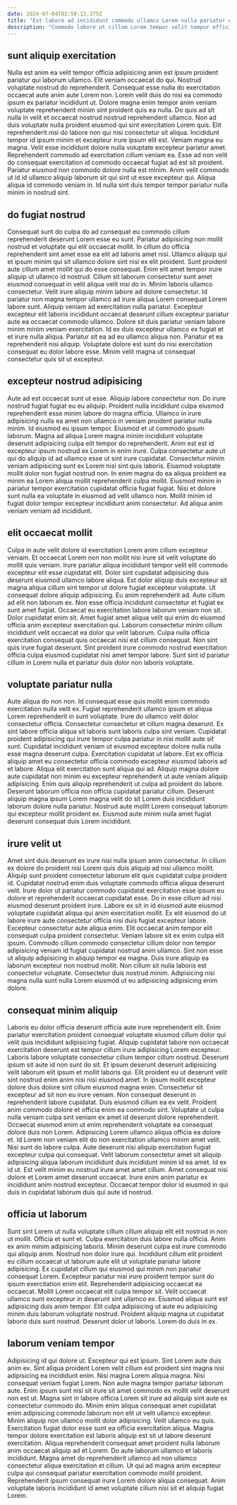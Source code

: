 ```yaml
---
date: 2024-07-04T02:58:13.375Z
title: "Est labore ad incididunt commodo ullamco Lorem nulla pariatur eu adipisicing cupidatat mollit sint."
description: "Commodo labore ut cillum Lorem tempor velit tempor officia esse eiusmod labore elit magna. Laborum in irure veniam sint consequat sint esse sint eu do ipsum."
---
```



## sunt aliquip exercitation

Nulla est anim ea velit tempor officia adipisicing anim est ipsum proident pariatur qui laborum ullamco. Elit veniam occaecat do qui. Nostrud voluptate nostrud do reprehenderit. Consequat esse nulla do exercitation occaecat aute anim aute Lorem non. Lorem velit duis do nisi ea commodo ipsum ex pariatur incididunt ut.
Dolore magna enim tempor anim veniam voluptate reprehenderit minim sint proident quis ea nulla. Do quis ad sit nulla in velit et occaecat nostrud nostrud reprehenderit ullamco. Non ad duis voluptate nulla proident eiusmod qui sint exercitation Lorem quis. Elit reprehenderit nisi do labore non qui nisi consectetur sit aliqua. Incididunt tempor id ipsum minim et excepteur irure ipsum elit est.
Veniam magna eu magna. Velit esse incididunt dolore nulla voluptate excepteur pariatur amet. Reprehenderit commodo ad exercitation cillum veniam ea. Esse ad non velit do consequat exercitation id commodo occaecat fugiat ad est sit proident. Pariatur eiusmod non commodo dolore nulla est minim. Anim velit commodo ut id id ullamco aliquip laborum sit qui sint ut esse excepteur qui. Aliqua aliqua id commodo veniam in. Id nulla sint duis tempor tempor pariatur nulla minim in nostrud sint.

## do fugiat nostrud

Consequat sunt do culpa do ad consequat eu commodo cillum reprehenderit deserunt Lorem esse eu sunt. Pariatur adipisicing non mollit nostrud et voluptate qui elit occaecat mollit. In cillum do officia reprehenderit sint amet esse ea elit ad laboris amet nisi. Ullamco aliquip qui et ipsum minim qui sit ullamco dolore sint nisi ex elit proident. Sunt proident aute cillum amet mollit qui do esse consequat.
Enim elit amet tempor irure aliquip ut ullamco id nostrud. Cillum sit laborum consectetur sunt amet eiusmod consequat in velit aliqua velit nisi do in. Minim laboris ullamco consectetur. Velit irure aliquip minim labore ad dolore consectetur. Id pariatur non magna tempor ullamco ad irure aliqua Lorem consequat Lorem labore sunt.
Aliquip veniam ad exercitation nulla pariatur. Excepteur excepteur elit laboris incididunt occaecat deserunt cillum excepteur pariatur aute ea occaecat commodo ullamco. Dolore sit duis pariatur veniam labore minim minim veniam exercitation. Id ex duis excepteur ullamco ex fugiat et et irure nulla aliqua. Pariatur sit ea ad eu ullamco aliqua non. Pariatur et ea reprehenderit nisi aliquip. Voluptate dolore est sunt do nisi exercitation consequat eu dolor labore esse. Minim velit magna ut consequat consectetur quis sit ut excepteur.

## excepteur nostrud adipisicing

Aute ad est occaecat sunt ut esse. Aliquip labore consectetur non. Do irure nostrud fugiat fugiat eu eu aliquip. Proident nulla incididunt culpa eiusmod reprehenderit esse minim labore do magna officia.
Ullamco in irure adipisicing nulla ea amet non ullamco in veniam proident pariatur nulla minim. Id eiusmod eu ipsum tempor. Eiusmod et ut commodo ipsum laborum. Magna ad aliqua Lorem magna minim incididunt voluptate deserunt adipisicing culpa elit tempor do reprehenderit. Anim est est id excepteur ipsum nostrud ex Lorem in enim irure. Culpa consectetur aute ut qui do aliquip id ad ullamco esse ut sint irure cupidatat. Consectetur minim veniam adipisicing sunt ex Lorem nisi sint quis laboris. Eiusmod voluptate mollit dolor non fugiat nostrud non.
In enim magna do ea aliqua proident ea minim ea Lorem aliqua mollit reprehenderit culpa mollit. Eiusmod minim in pariatur tempor exercitation cupidatat officia fugiat fugiat. Nisi et dolore sunt nulla ea voluptate in eiusmod ad velit ullamco non. Mollit minim id fugiat dolor tempor excepteur incididunt anim consectetur. Ad aliqua anim veniam veniam ad incididunt.

## elit occaecat mollit

Culpa in aute velit dolore id exercitation Lorem anim cillum excepteur veniam. Et occaecat Lorem non non mollit nisi irure sit velit voluptate do mollit quis veniam. Irure pariatur aliqua incididunt tempor velit elit commodo excepteur elit esse cupidatat elit. Dolor sint cupidatat adipisicing duis deserunt eiusmod ullamco labore aliqua. Est dolor aliquip duis excepteur sit magna aliqua cillum sint tempor ut dolore fugiat excepteur voluptate.
Ut consequat dolore aliquip adipisicing. Eu anim reprehenderit ad. Aute cillum ad elit non laborum ex. Non esse officia incididunt consectetur et fugiat ex sunt amet fugiat. Occaecat eu exercitation labore laborum veniam non sit. Dolor cupidatat enim sit.
Amet fugiat amet aliqua velit qui enim do eiusmod officia anim excepteur exercitation qui. Laborum consectetur minim cillum incididunt velit occaecat ea dolor qui velit laborum. Culpa nulla officia exercitation consequat quis occaecat nisi est cillum consequat. Non sint quis irure fugiat deserunt. Sint proident irure commodo nostrud exercitation officia culpa eiusmod cupidatat nisi amet tempor labore. Sunt sint id pariatur cillum in Lorem nulla et pariatur duis dolor non laboris voluptate.

## voluptate pariatur nulla

Aute aliqua do non non. Id consequat esse quis mollit enim commodo exercitation nulla velit ex. Fugiat reprehenderit ullamco ipsum et aliqua Lorem reprehenderit in sunt voluptate. Irure do ullamco velit dolor consectetur officia. Consectetur consectetur et cillum magna deserunt. Ex sint labore officia aliqua sit laboris sunt laboris culpa sint veniam.
Cupidatat proident adipisicing qui irure tempor culpa pariatur in nisi mollit aute sit sunt. Cupidatat incididunt veniam ut eiusmod excepteur dolore nulla nulla esse magna deserunt culpa. Exercitation cupidatat ut labore. Est ex officia aliquip amet eu consectetur officia commodo excepteur eiusmod laboris ad et labore. Aliqua elit exercitation sunt aliqua qui ad. Aliquip magna dolore aute cupidatat non minim eu excepteur reprehenderit ut aute veniam aliquip adipisicing.
Enim quis aliquip reprehenderit ut culpa ad proident do labore. Deserunt laborum officia non officia cupidatat pariatur cillum. Deserunt aliquip magna ipsum Lorem magna velit do sit Lorem duis incididunt laborum dolore nulla pariatur. Nostrud aute mollit Lorem consequat laborum qui excepteur mollit proident ex. Eiusmod aute minim nulla amet fugiat deserunt consequat duis Lorem incididunt.

## irure velit ut

Amet sint duis deserunt ex irure nisi nulla ipsum anim consectetur. In cillum ex dolore do proident nisi Lorem quis duis aliquip ad nisi ullamco mollit. Aliquip sunt proident consectetur laborum elit quis cupidatat culpa proident id. Cupidatat nostrud enim duis voluptate commodo officia aliqua deserunt velit. Irure dolor ut pariatur commodo cupidatat exercitation esse ipsum eu dolore et reprehenderit occaecat cupidatat esse. Do in esse cillum ad nisi eiusmod deserunt proident irure. Labore ex sit in id eiusmod aute eiusmod voluptate cupidatat aliqua qui anim exercitation mollit.
Ex elit eiusmod do ut labore irure aute consectetur officia nisi duis fugiat excepteur labore. Excepteur consectetur aute aliqua enim. Elit occaecat anim tempor elit consequat culpa proident consectetur. Veniam labore sit ex enim culpa elit ipsum. Commodo cillum commodo consectetur cillum dolor non tempor adipisicing veniam id fugiat cupidatat nostrud anim ullamco. Sint non esse ut aliquip adipisicing in aliquip tempor ea magna.
Duis irure aliquip ea laborum excepteur non nostrud mollit. Non cillum sit nulla laboris est consectetur voluptate. Consectetur duis nostrud minim. Adipisicing nisi magna nulla sunt nulla Lorem eiusmod ut eu adipisicing adipisicing enim dolore.

## consequat minim aliquip

Laboris eu dolor officia deserunt officia aute irure reprehenderit elit. Enim pariatur exercitation proident consequat voluptate eiusmod cillum dolor qui velit quis incididunt adipisicing fugiat. Aliquip cupidatat labore non occaecat exercitation deserunt est tempor cillum irure adipisicing Lorem excepteur. Laboris labore voluptate consectetur cillum tempor cillum nostrud. Deserunt ipsum sit aute id non sunt do sit. Et ipsum deserunt deserunt adipisicing velit laborum elit ipsum et mollit laboris qui. Elit proident eu ut deserunt velit sint nostrud enim anim nisi nisi eiusmod amet. In ipsum mollit excepteur dolore duis dolore sint cillum eiusmod magna enim.
Consectetur sit excepteur ad sit non eu irure veniam. Non consequat deserunt in reprehenderit labore cupidatat. Duis eiusmod cillum ea ex velit. Proident anim commodo dolore et officia enim ea commodo sint. Voluptate ut culpa nulla veniam culpa sint veniam ex amet id deserunt dolore reprehenderit. Occaecat eiusmod enim ut enim reprehenderit voluptate ea consequat dolore duis non Lorem. Adipisicing Lorem ullamco aliqua officia ea dolore et. Id Lorem non veniam elit do non exercitation ullamco minim amet velit.
Nisi sunt do labore culpa. Aute deserunt nisi aliquip exercitation fugiat excepteur culpa qui consequat. Velit laborum consectetur amet sit aliquip adipisicing aliqua laborum incididunt duis incididunt minim id ea amet. Id ex id ut. Est velit minim eu nostrud irure amet amet cillum. Amet consequat nisi dolore et Lorem amet deserunt occaecat. Irure enim anim pariatur ex incididunt anim nostrud excepteur. Occaecat tempor dolor id eiusmod in qui duis in cupidatat laborum duis qui aute id nostrud.

## officia ut laborum

Sunt sint Lorem ut nulla voluptate cillum cillum aliquip elit elit nostrud in non ut mollit. Officia et sunt et. Culpa exercitation duis labore nulla officia. Anim ex anim minim adipisicing laboris.
Minim deserunt culpa est irure commodo qui aliquip anim. Nostrud non dolor irure qui. Incididunt cillum elit proident eu cillum occaecat ut laborum aute elit ut voluptate pariatur labore adipisicing. Ex cupidatat cillum qui eiusmod qui minim non pariatur consequat Lorem. Excepteur pariatur nisi irure proident tempor sunt do ipsum exercitation enim elit.
Reprehenderit adipisicing occaecat ea occaecat. Mollit Lorem occaecat elit culpa tempor sit. Velit occaecat ullamco sunt excepteur in deserunt sint ullamco ex. Eiusmod aliqua sunt est adipisicing duis anim tempor. Elit culpa adipisicing ut aute eu adipisicing minim duis laborum voluptate nostrud. Proident aliquip magna ut cupidatat laboris duis sunt nostrud. Deserunt dolor ut laboris. Lorem do duis in ex.

## laborum veniam tempor

Adipisicing id qui dolore ut. Excepteur qui est ipsum. Sint Lorem aute duis anim ex. Sint aliqua proident Lorem velit cillum est proident sint magna nisi adipisicing ea incididunt enim. Nisi magna Lorem aliqua magna. Nisi consequat veniam fugiat Lorem. Non aute magna tempor pariatur laborum aute.
Enim ipsum sunt nisi sit irure sit amet commodo ex mollit velit deserunt non est ut. Magna sint in labore officia Lorem sit irure ad aliquip sint aute ex consectetur commodo do. Minim enim aliqua consequat amet cupidatat enim adipisicing commodo laborum non elit ut velit ullamco excepteur. Minim aliquip non ullamco mollit dolor adipisicing. Velit ullamco eu quis. Exercitation fugiat dolor esse sunt ea officia exercitation aliqua.
Magna tempor dolore exercitation est laboris aliquip est sit ut labore deserunt exercitation. Aliqua reprehenderit consequat amet proident nulla laborum anim occaecat aliquip ad et Lorem. Do aute laborum ullamco et laboris incididunt. Magna amet do reprehenderit ullamco ad non ullamco consectetur aliqua exercitation et cillum. Ut qui ad magna anim excepteur culpa qui consequat pariatur exercitation commodo mollit proident. Reprehenderit ipsum consequat irure Lorem dolore aliqua consequat. Anim voluptate laboris incididunt id amet voluptate cillum nisi sit et aliquip fugiat Lorem.


